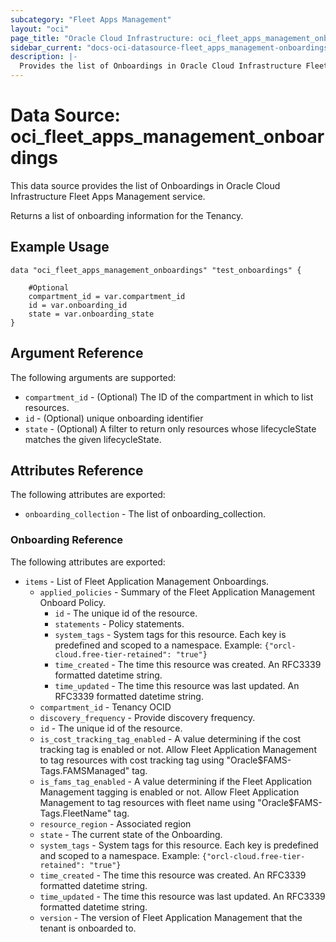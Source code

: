 ```yaml
---
subcategory: "Fleet Apps Management"
layout: "oci"
page_title: "Oracle Cloud Infrastructure: oci_fleet_apps_management_onboardings"
sidebar_current: "docs-oci-datasource-fleet_apps_management-onboardings"
description: |-
  Provides the list of Onboardings in Oracle Cloud Infrastructure Fleet Apps Management service
---
```


# Data Source: oci_fleet_apps_management_onboardings
This data source provides the list of Onboardings in Oracle Cloud Infrastructure Fleet Apps Management service.

Returns a list of onboarding information for the Tenancy.


## Example Usage

```hcl
data "oci_fleet_apps_management_onboardings" "test_onboardings" {

	#Optional
	compartment_id = var.compartment_id
	id = var.onboarding_id
	state = var.onboarding_state
}
```

## Argument Reference

The following arguments are supported:

* `compartment_id` - (Optional) The ID of the compartment in which to list resources.
* `id` - (Optional) unique onboarding identifier
* `state` - (Optional) A filter to return only resources whose lifecycleState matches the given lifecycleState.


## Attributes Reference

The following attributes are exported:

* `onboarding_collection` - The list of onboarding_collection.

### Onboarding Reference

The following attributes are exported:

* `items` - List of Fleet Application Management Onboardings.
	* `applied_policies` - Summary of the Fleet Application Management Onboard Policy.
		* `id` - The unique id of the resource.
		* `statements` - Policy statements.
		* `system_tags` - System tags for this resource. Each key is predefined and scoped to a namespace. Example: `{"orcl-cloud.free-tier-retained": "true"}` 
		* `time_created` - The time this resource was created. An RFC3339 formatted datetime string.
		* `time_updated` - The time this resource was last updated. An RFC3339 formatted datetime string.
	* `compartment_id` - Tenancy OCID
	* `discovery_frequency` - Provide discovery frequency.
	* `id` - The unique id of the resource.
	* `is_cost_tracking_tag_enabled` - A value determining if the cost tracking tag is enabled or not. Allow Fleet Application Management to tag resources with cost tracking tag using "Oracle$FAMS-Tags.FAMSManaged" tag. 
	* `is_fams_tag_enabled` - A value determining if the Fleet Application Management tagging is enabled or not. Allow Fleet Application Management to tag resources with fleet name using "Oracle$FAMS-Tags.FleetName" tag. 
	* `resource_region` - Associated region
	* `state` - The current state of the Onboarding.
	* `system_tags` - System tags for this resource. Each key is predefined and scoped to a namespace. Example: `{"orcl-cloud.free-tier-retained": "true"}` 
	* `time_created` - The time this resource was created. An RFC3339 formatted datetime string.
	* `time_updated` - The time this resource was last updated. An RFC3339 formatted datetime string.
	* `version` - The version of Fleet Application Management that the tenant is onboarded to.

